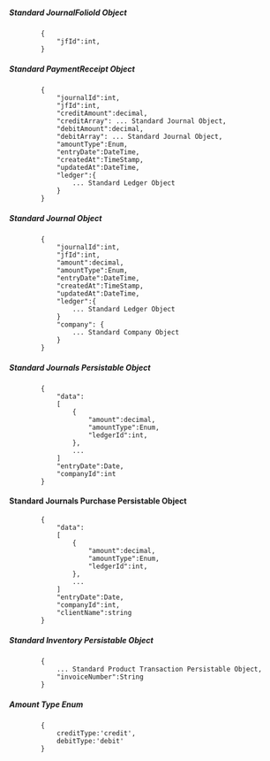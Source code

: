 ##### Standard JournalFolioId Object
			{
            	"jfId":int,
            }
			
##### Standard PaymentReceipt Object
			{
				"journalId":int,
            	"jfId":int,
				"creditAmount":decimal,
				"creditArray": ... Standard Journal Object,
				"debitAmount":decimal,
				"debitArray": ... Standard Journal Object,
				"amountType":Enum,
				"entryDate":DateTime,
				"createdAt":TimeStamp,
				"updatedAt":DateTime,
				"ledger":{
					... Standard Ledger Object
				}
            }
			

##### Standard Journal Object
			{
				"journalId":int,
            	"jfId":int,
				"amount":decimal,
				"amountType":Enum,
				"entryDate":DateTime,
				"createdAt":TimeStamp,
				"updatedAt":DateTime,
				"ledger":{
					... Standard Ledger Object
				}
				"company": {
					... Standard Company Object
				}
            }
##### Standard Journals Persistable Object
			{
            	"data":
				[
					{
						"amount":decimal,
						"amountType":Enum,
						"ledgerId":int,	
					},
					...
				]
				"entryDate":Date,
                "companyId":int
			}

#### Standard Journals Purchase Persistable Object
			{
            	"data":
				[
					{
						"amount":decimal,
						"amountType":Enum,
						"ledgerId":int,	
					},
					...
				]
				"entryDate":Date,
                "companyId":int,
				"clientName":string
			}
			
##### Standard Inventory Persistable Object
			{
				... Standard Product Transaction Persistable Object,
				"invoiceNumber":String
			}
##### Amount Type Enum
			{
				creditType:'credit',
				debitType:'debit'
			}